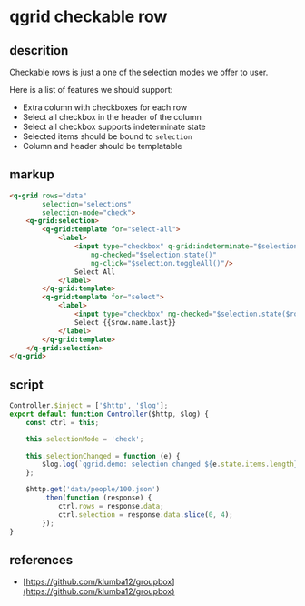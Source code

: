 # qgrid checkable row
## descrition
Checkable rows is just a one of the selection modes we offer to user.

Here is a list of features we should support:
* Extra column with checkboxes for each row
* Select all checkbox in the header of the column
* Select all checkbox supports indeterminate state
* Selected items should be bound to `selection`
* Column and header should be templatable

## markup
```html
<q-grid rows="data"
        selection="selections"
        selection-mode="check">
	<q-grid:selection>
		<q-grid:template for="select-all">
			<label>
				<input type="checkbox" q-grid:indeterminate="$selection.indeterminate()" 
					ng-checked="$selection.state()" 
					ng-click="$selection.toggleAll()"/>
				Select All
			</label>
		</q-grid:template>
		<q-grid:template for="select">
			<label>
				<input type="checkbox" ng-checked="$selection.state($row)" ng-click="$selection.toggle($row)"/>
				Select {{$row.name.last}}
			</label>
		</q-grid:template>
	</q-grid:selection>
</q-grid>
```
## script
```javascript
Controller.$inject = ['$http', '$log'];
export default function Controller($http, $log) {
	const ctrl = this;

	this.selectionMode = 'check';
	
	this.selectionChanged = function (e) {
		$log.log(`qgrid.demo: selection changed ${e.state.items.length} on ${e.state.mode} mode`);
	};

	$http.get('data/people/100.json')
		.then(function (response) {
			ctrl.rows = response.data;
			ctrl.selection = response.data.slice(0, 4);
		});
}
```
## references
* [https://github.com/klumba12/groupbox](https://github.com/klumba12/groupbox)

